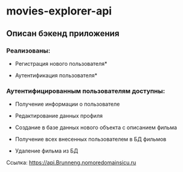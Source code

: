 # movies-explorer-api

## Описан бэкенд приложения 

### Реализованы:
- Регистрация нового пользователя*

- Аутентификация пользователя*

### Аутентифицированным пользователям доступны: 
- Получение информации о пользователе

- Редактирование данных профиля

- Создание в базе данных нового объекта с описанием фильма

- Получение всех внесенных пользователем в БД фильмов

- Удаление фильма из БД


Ссылка: https://api.Brunneng.nomoredomainsicu.ru
